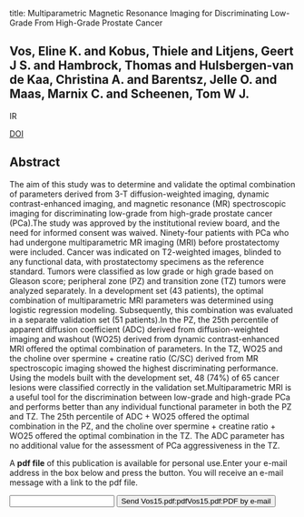 title: Multiparametric Magnetic Resonance Imaging for Discriminating Low-Grade From High-Grade Prostate Cancer

## Vos, Eline K. and Kobus, Thiele and Litjens, Geert J S. and Hambrock, Thomas and Hulsbergen-van de Kaa, Christina A. and Barentsz, Jelle O. and Maas, Marnix C. and Scheenen, Tom W J.
IR

<a href="https://doi.org/10.1097/RLI.0000000000000157">DOI</a>

## Abstract
The aim of this study was to determine and validate the optimal combination of parameters derived from 3-T diffusion-weighted imaging, dynamic contrast-enhanced imaging, and magnetic resonance (MR) spectroscopic imaging for discriminating low-grade from high-grade prostate cancer (PCa).The study was approved by the institutional review board, and the need for informed consent was waived. Ninety-four patients with PCa who had undergone multiparametric MR imaging (MRI) before prostatectomy were included. Cancer was indicated on T2-weighted images, blinded to any functional data, with prostatectomy specimens as the reference standard. Tumors were classified as low grade or high grade based on Gleason score; peripheral zone (PZ) and transition zone (TZ) tumors were analyzed separately. In a development set (43 patients), the optimal combination of multiparametric MRI parameters was determined using logistic regression modeling. Subsequently, this combination was evaluated in a separate validation set (51 patients).In the PZ, the 25th percentile of apparent diffusion coefficient (ADC) derived from diffusion-weighted imaging and washout (WO25) derived from dynamic contrast-enhanced MRI offered the optimal combination of parameters. In the TZ, WO25 and the choline over spermine + creatine ratio (C/SC) derived from MR spectroscopic imaging showed the highest discriminating performance. Using the models built with the development set, 48 (74%) of 65 cancer lesions were classified correctly in the validation set.Multiparametric MRI is a useful tool for the discrimination between low-grade and high-grade PCa and performs better than any individual functional parameter in both the PZ and TZ. The 25th percentile of ADC + WO25 offered the optimal combination in the PZ, and the choline over spermine + creatine ratio + WO25 offered the optimal combination in the TZ. The ADC parameter has no additional value for the assessment of PCa aggressiveness in the TZ.

A <b>pdf file</b> of this publication is available for personal use.Enter your e-mail address in the box below and press the button. You will receive an e-mail message with a link to the pdf file.
<form action="sender.php">  <input type="text" name="email">  <input type="submit" value="Send Vos15.pdf:pdfVos15.pdf:PDF by e-mail"></form>